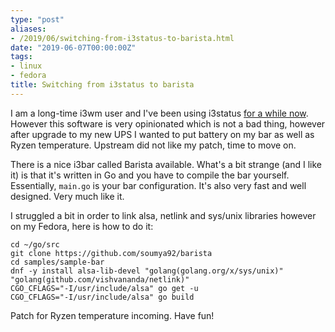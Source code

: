 ```yaml
---
type: "post"
aliases:
- /2019/06/switching-from-i3status-to-barista.html
date: "2019-06-07T00:00:00Z"
tags:
- linux
- fedora
title: Switching from i3status to barista
---
```


I am a long-time i3wm user and I've been using i3status [for a while now](https://i3wm.org/docs/user-contributed/lzap-config.html). However this software is very opinionated which is not a bad thing, however after upgrade to my new UPS I wanted to put battery on my bar as well as Ryzen temperature. Upstream did not like my patch, time to move on.

There is a nice i3bar called Barista available. What's a bit strange (and I like it) is that it's written in Go and you have to compile the bar yourself. Essentially, `main.go` is your bar configuration. It's also very fast and well designed. Very much like it.

I struggled a bit in order to link alsa, netlink and sys/unix libraries however on my Fedora, here is how to do it:

    cd ~/go/src
    git clone https://github.com/soumya92/barista
    cd samples/sample-bar
    dnf -y install alsa-lib-devel "golang(golang.org/x/sys/unix)" "golang(github.com/vishvananda/netlink)"
    CGO_CFLAGS="-I/usr/include/alsa" go get -u
    CGO_CFLAGS="-I/usr/include/alsa" go build

Patch for Ryzen temperature incoming. Have fun!
